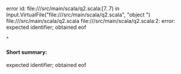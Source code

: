 error id: file://<WORKSPACE>/src/main/scala/q2.scala:[7..7) in Input.VirtualFile("file://<WORKSPACE>/src/main/scala/q2.scala", "object
")
file://<WORKSPACE>/src/main/scala/q2.scala
file://<WORKSPACE>/src/main/scala/q2.scala:2: error: expected identifier; obtained eof

^
#### Short summary: 

expected identifier; obtained eof